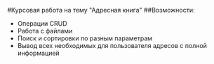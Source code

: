 #Курсовая работа на тему "Адресная книга"
##Возможности:
- Операции CRUD
- Работа с файлами
- Поиск и сортировки по разным параметрам
- Вывод всех необходимых для пользователя адресов с полной информацией
